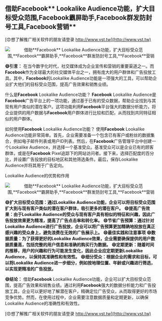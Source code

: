 ## **借助**Facebook** Lookalike Audience功能，扩大目标受众范围,**Facebook**霸屏助手,**Facebook**群发防封号工具,**Facebook**营销**

[😍想了解推广相关软件的朋友请登录 http://www.vst.tw](http://www.vst.tw)

 <center><img src="https://vst.tw/MP4/tuiguang/png/2.png" alt="借助**Facebook** Lookalike Audience功能，扩大目标受众范围,**Facebook**霸屏助手,**Facebook**群发防封号工具,**Facebook**营销"></center>

**😄引言：**
在当今数字化时代，社交媒体成为企业宣传和营销的重要渠道之一。而**Facebook**作为全球最大的社交媒体平台之一，拥有庞大的用户群体和广告投放工具。其中，**Facebook**的Lookalike Audience功能是一项强大的工具，可以帮助企业扩大他们的目标受众范围，提高广告效果和销售业绩。

什么是**Facebook** Lookalike Audience功能？
**Facebook** Lookalike Audience是**Facebook**广告平台上的一项功能，通过基于已有的受众数据，帮助企业找到与其现有用户类似的潜在客户。这项功能利用**Facebook**平台强大的数据分析能力，将企业提供的用户数据与**Facebook**用户群体进行比较和匹配，从而找到共同特征相似的用户群体。

如何使用**Facebook** Lookalike Audience功能？
使用**Facebook** Lookalike Audience功能非常简单。首先，企业需要准备一个包含已有客户或粉丝的数据集合，例如电子邮件列表或用户ID列表。然后，在**Facebook**广告管理平台中创建一个Lookalike Audience，并选择一个基准受众。基准受众可以是企业已有的顾客群体，或是在**Facebook** Pixel追踪下的网站访问者。接下来，选择匹配度的百分比，并设置广告投放的目标地区和其他筛选条件。最后，保存Lookalike Audience并将其用于广告定向。

Lookalike Audience的优势和作用

 <center><img src="https://vst.tw/MP4/tuiguang/png/8.png" alt="借助**Facebook** Lookalike Audience功能，扩大目标受众范围,**Facebook**霸屏助手,**Facebook**群发防封号工具,**Facebook**营销"></center>

**😄扩大目标受众范围：通过Lookalike Audience功能，企业可以将目标受众范围扩大到与现有客户类似的潜在客户群体，吸引更多的潜在客户。**
**😄提高广告效果：由于Lookalike Audience的受众与现有客户具有相似的特征和兴趣，因此广告投放效果更为精准，提高了广告点击率和转化率。**
**😄节省广告预算：通过针对Lookalike Audience进行广告投放，企业可以将广告预算更加精确地投放在真正感兴趣的受众身上，避免浪费在无效的广告展示上。**
**😄最佳实践和注意事项**
**😄数据质量：为了获得更好的Lookalike Audience效果，企业需要确保提供的用户数据质量高，包括完整的用户信息和准确的购买行为数据。**
**😄定期更新：随着时间的推移，用户的兴趣和行为可能发生变化，因此企业应定期更新Lookalike Audience，以保持其准确性和有效性。**
**😄细分受众：根据企业的需求和目标，可以将Lookalike Audience进一步细分，例如按地理位置、年龄或兴趣进行筛选，以实现更精准的广告投放。**

**😄结论：**
借助**Facebook** Lookalike Audience功能，企业可以扩大目标受众范围，提高广告效果和销售业绩。通过利用**Facebook**强大的数据分析能力和广告投放工具，企业可以更好地了解潜在客户，精确定位广告受众，从而取得更好的市场竞争优势。然而，在使用过程中，企业需要注意数据质量和定期更新，以确保Lookalike Audience的准确性和有效性。

[😍想了解推广相关软件的朋友请登录 http://www.vst.tw](http://www.vst.tw)



